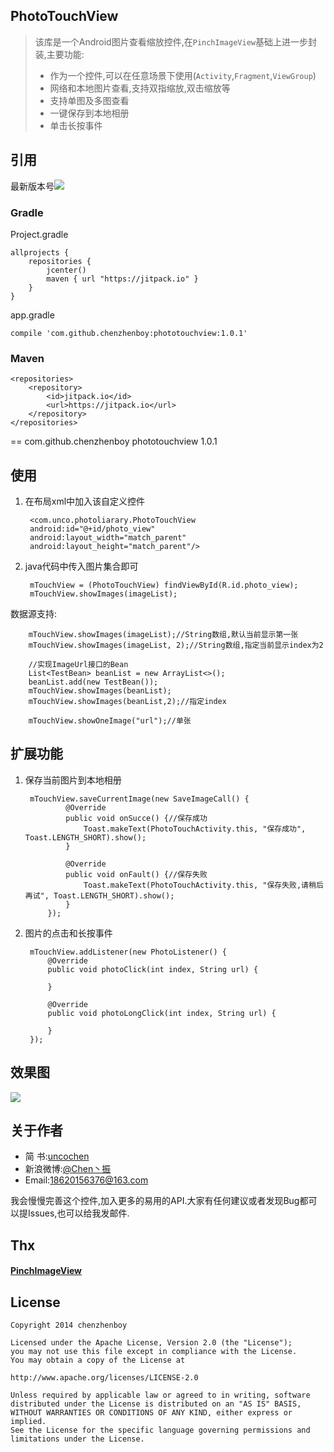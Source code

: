 ## PhotoTouchView ##
> 该库是一个Android图片查看缩放控件,在`PinchImageView`基础上进一步封装,主要功能:
> 
> - 作为一个控件,可以在任意场景下使用(`Activity`,`Fragment`,`ViewGroup`)
> - 网络和本地图片查看,支持双指缩放,双击缩放等
> - 支持单图及多图查看
> - 一键保存到本地相册
> - 单击长按事件

## 引用 ##
最新版本号[![](https://jitpack.io/v/chenzhenboy/phototouchview.svg)](https://jitpack.io/#chenzhenboy/phototouchview)
### Gradle ###

Project.gradle

    allprojects {
    	repositories {
        	jcenter()
        	maven { url "https://jitpack.io" }
    	}
	}

app.gradle

    compile 'com.github.chenzhenboy:phototouchview:1.0.1'

### Maven ###
	<repositories>
		<repository>
		    <id>jitpack.io</id>
		    <url>https://jitpack.io</url>
		</repository>
	</repositories>
==
	<dependency>
	    <groupId>com.github.chenzhenboy</groupId>
	    <artifactId>phototouchview</artifactId>
	    <version>1.0.1</version>
	</dependency>

## 使用 ##
1. 在布局xml中加入该自定义控件

        <com.unco.photoliarary.PhotoTouchView
        android:id="@+id/photo_view"
        android:layout_width="match_parent"
        android:layout_height="match_parent"/>

2. java代码中传入图片集合即可

		mTouchView = (PhotoTouchView) findViewById(R.id.photo_view);
    	mTouchView.showImages(imageList);
数据源支持:

	    mTouchView.showImages(imageList);//String数组,默认当前显示第一张
        mTouchView.showImages(imageList, 2);//String数组,指定当前显示index为2

        //实现ImageUrl接口的Bean
        List<TestBean> beanList = new ArrayList<>();
        beanList.add(new TestBean());
        mTouchView.showImages(beanList);
		mTouchView.showImages(beanList,2);//指定index

        mTouchView.showOneImage("url");//单张
		
		



## 扩展功能 ##
1. 保存当前图片到本地相册

    	mTouchView.saveCurrentImage(new SaveImageCall() {
                @Override
                public void onSucce() {//保存成功
                    Toast.makeText(PhotoTouchActivity.this, "保存成功", Toast.LENGTH_SHORT).show();
                }

                @Override
                public void onFault() {//保存失败
                    Toast.makeText(PhotoTouchActivity.this, "保存失败,请稍后再试", Toast.LENGTH_SHORT).show();
                }
            });

2. 图片的点击和长按事件

		mTouchView.addListener(new PhotoListener() {
            @Override
            public void photoClick(int index, String url) {
                
            }

            @Override
            public void photoLongClick(int index, String url) {

            }
        });

## 效果图 ##

![](http://i.imgur.com/f03lEmW.jpg)

## 关于作者 ##

- 简	书:[uncochen](http://www.jianshu.com/users/1695117cc969 )
- 新浪微博:[@Chen丶振](http://weibo.com/724132180 )
- Email:18620156376@163.com



我会慢慢完善这个控件,加入更多的易用的API.大家有任何建议或者发现Bug都可以提Issues,也可以给我发邮件.

## Thx ##

#### [PinchImageView](https://github.com/boycy815/PinchImageView) ####

## License ##

    Copyright 2014 chenzhenboy

    Licensed under the Apache License, Version 2.0 (the "License");
    you may not use this file except in compliance with the License.
    You may obtain a copy of the License at

    http://www.apache.org/licenses/LICENSE-2.0

    Unless required by applicable law or agreed to in writing, software
    distributed under the License is distributed on an "AS IS" BASIS,
    WITHOUT WARRANTIES OR CONDITIONS OF ANY KIND, either express or implied.
    See the License for the specific language governing permissions and
    limitations under the License.
